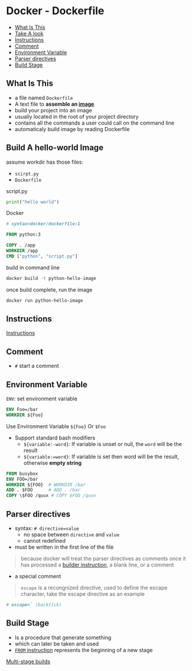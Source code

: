 # Docker - Dockerfile

* [What Is This](#what-is-this)
* [Take A look](#take-a-look)
* [Instructions](#instructions)
* [Comment](#comment)
* [Environment Variable](#environment-variable)
* [Parser directives](#parser-directives)
* [Build Stage](#build-stage)

## What Is This

- a file named `Dockerfile`
- A text file to **assemble an [image](docker-glossary.md#image)**
- build your project into an image
- usually located in the root of your project directory
- contains all the commands a user could call on the command line
- automaticaly build image by reading Dockerfile

## Build A hello-world Image

assume workdir has those files:
- `scirpt.py`
- `Dockerfile`

script.py

```python
print("hello world")
```

Docker

```dockerfile
# syntax=docker/dockerfile:1

FROM python:3

COPY . /app
WORKDIR /app
CMD ["python", "script.py"]
```

build in command line

```sh
docker build -t python-hello-image
```

once build complete, run the image

```sh
docker run python-hello-image
```

## Instructions

[Instructions](dockerfile-instructions.md)

## Comment

- `#` start a comment

## Environment Variable

`ENV`: set environment variable

```dockerfile
ENV Foo=/bar
WORKDIR ${Foo}
```

Use Environment Variable `${Foo}` Or `$Foo`

- Support standard bash modifiers
  - `${variable:-word}`: If variable is unset or null, the `word` will be the result
  - `${variable:=word}`: If variable is set then word will be the result, otherwise **empty string**

```dockerfile
FROM busybox
ENV FOO=/bar
WORKDIR ${FOO}  # WORKDIR /bar
ADD . $FOO      # ADD . /bar
COPY \$FOO /quux # COPY $FOO /quux
```

## Parser directives

- syntax: `# directive=value`
  - no space between `directive` and `value`
  - cannot redefined
- must be written in the first line of the file

> because docker will treat the parser directives as comments once it has processed a [builder instruction](#instructions), a blank line, or a comment

- a special comment

> `escape` is a recongnized directive, used to define the escape character, take the escape directive as an example

```dockerfile
# escape=` (backtick)
```

## Build Stage

- Is a procedure that generate something
- which can later be taken and used
- [`FROM` instruction](dockerfile-instructions.md#from) represents the beginning of a new stage

[Multi-stage builds](dockter-multi-stage-builds.md)
